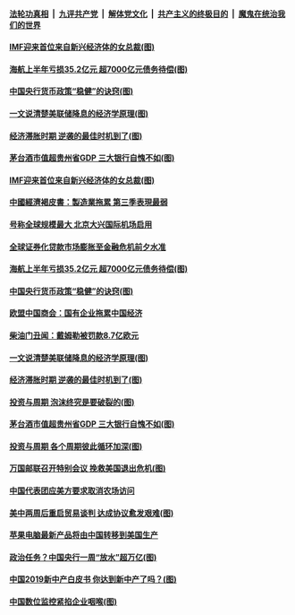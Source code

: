####  [法轮功真相](../../../../basic/blob/master/README.md?t=09252252) &nbsp;|&nbsp; [九评共产党](../../../../9ping.md/blob/master/README.md?t=09252252) &nbsp;|&nbsp; [解体党文化](../../../../jtdwh.md/blob/master/README.md?t=09252252)  &nbsp;|&nbsp; [共产主义的终极目的](../../../../gczydzjmd.md/blob/master/README.md?t=09252252) &nbsp;|&nbsp; [魔鬼在统治我们的世界](../../../../mgztzwmdsj.md/blob/master/README.md?t=09252252) 

#### [IMF迎来首位来自新兴经济体的女总裁(图)](../pages/p5/908508.md?t=09252252) 

#### [海航上半年亏损35.2亿元 超7000亿元债务待偿(图)](../pages/p5/908465.md?t=09252252) 

#### [中国央行货币政策“稳健”的诀窍(图)](../pages/p5/908463.md?t=09252252) 

#### [一文说清楚美联储降息的经济学原理(图)](../pages/p5/908406.md?t=09252252) 

#### [经济滞胀时期 逆袭的最佳时机到了(图)](../pages/p5/908404.md?t=09252252) 

#### [茅台酒市值超贵州省GDP 三大银行自愧不如(图)](../pages/p5/908394.md?t=09252252) 

#### [IMF迎来首位来自新兴经济体的女总裁(图)](../pages/p5/908508.md?t=09252252) 

#### [中國經濟褐皮書：製造業拖累 第三季表現最弱](../pages/p5/908480.md?t=09252252) 

#### [号称全球规模最大 北京大兴国际机场启用](../pages/p5/908477.md?t=09252252) 

#### [全球证券化贷款市场膨胀至金融危机前夕水准](../pages/p5/908467.md?t=09252252) 

#### [海航上半年亏损35.2亿元 超7000亿元债务待偿(图)](../pages/p5/908465.md?t=09252252) 

#### [中国央行货币政策“稳健”的诀窍(图)](../pages/p5/908463.md?t=09252252) 

#### [欧盟中国商会：国有企业拖累中国经济](../pages/p5/908461.md?t=09252252) 

#### [柴油门丑闻：戴姆勒被罚款8.7亿欧元](../pages/p5/908436.md?t=09252252) 

#### [一文说清楚美联储降息的经济学原理(图)](../pages/p5/908406.md?t=09252252) 

#### [经济滞胀时期 逆袭的最佳时机到了(图)](../pages/p5/908404.md?t=09252252) 

#### [投资与周期 泡沫终究是要破裂的(图)](../pages/p5/908380.md?t=09252252) 

#### [茅台酒市值超贵州省GDP 三大银行自愧不如(图)](../pages/p5/908394.md?t=09252252) 

#### [投资与周期 各个周期彼此循环加深(图)](../pages/p5/908379.md?t=09252252) 

#### [万国邮联召开特别会议 挽救美国退出危机(图)](../pages/p5/908367.md?t=09252252) 

#### [中国代表团应美方要求取消农场访问](../pages/p5/908366.md?t=09252252) 

#### [美中两周后重启贸易谈判 达成协议愈发艰难(图)](../pages/p5/908365.md?t=09252252) 

#### [苹果电脑最新产品将由中国转移到美国生产](../pages/p5/908362.md?t=09252252) 

#### [政治任务？中国央行一周“放水”超万亿(图)](../pages/p5/908286.md?t=09252252) 

#### [中国2019新中产白皮书 你达到新中产了吗？(图)](../pages/p5/908288.md?t=09252252) 

#### [中国数位监控紧掐企业咽喉(图)](../pages/p5/908309.md?t=09252252) 

